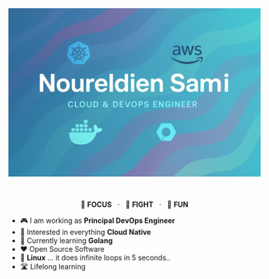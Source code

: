 <img src="https://raw.githubusercontent.com/noureldien2021/noureldien2021/refs/heads/main/git2.png" alt="Introduction Banner.." style="text-align: center; margin-bottom: 30px;" />

<p align="center">
  🎯 <strong>FOCUS</strong> &nbsp; · &nbsp; 🥊 <strong>FIGHT</strong> &nbsp; · &nbsp; 🎉 <strong>FUN</strong>
</p>

- 🎮 I am working as **Principal DevOps Engineer**
- 🧐 Interested in everything **Cloud Native**
- 🌱 Currently learning **Golang**
- ❤️ Open Source Software
- 🐧 **Linux** ... it does infinite loops in 5 seconds..
- 🛣️ Lifelong learning

